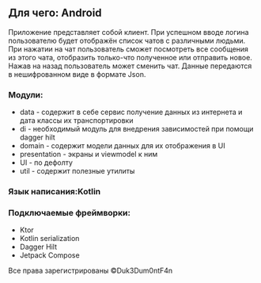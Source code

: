 ## Для чего: Android

Приложение представляет собой клиент. При успешном вводе логина пользователю будет отображён список чатов с различными людьми. При нажатии на чат пользователь сможет посмотреть все сообщения из этого чата, отобразить только-что полученное или отправить новое. Нажав на назад пользователь может сменить чат.
Данные передаются в нешифрованном виде в формате Json.

### Модули:
- data - содержит в себе сервис получение данных из интернета и дата классы их транспортировки
- di - необходимый модуль для внедрения зависимостей при помощи dagger hilt
- domain - содержит модели данных для их отображения в UI
- presentation - экраны и viewmodel к ним
- UI - по дефолту
- util - содержит полезные утилиты

### Язык написания:Kotlin

### Подключаемые фреймворки:
- Ktor
- Kotlin serialization
- Dagger Hilt
- Jetpack Compose


Все права зарегистрированы
©Duk3Dum0ntF4n
